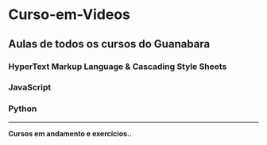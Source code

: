 # Curso-em-Videos


## Aulas de todos os cursos do Guanabara


### HyperText Markup Language & Cascading Style Sheets

### JavaScript

### Python



---

**Cursos em andamento e exercícios..**
